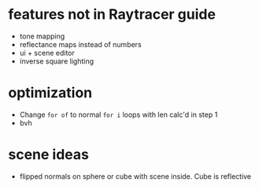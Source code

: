 # features not in Raytracer guide
- tone mapping
- reflectance maps instead of numbers
- ui + scene editor
- inverse square lighting

# optimization
- Change `for of` to normal `for i` loops with len calc'd in step 1
- bvh

# scene ideas
- flipped normals on sphere or cube with scene inside. Cube is reflective

